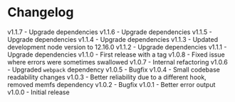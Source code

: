 
# Changelog

v1.1.7 - Upgrade dependencies
v1.1.6 - Upgrade dependencies
v1.1.5 - Upgrade dependencies
v1.1.4 - Upgrade dependencies
v1.1.3 - Updated development node version to 12.16.0
v1.1.2 - Upgrade dependencies
v1.1.1 - Upgrade dependencies
v1.1.0 - First release with a tag
v1.0.8 - Fixed issue where errors were sometimes swallowed
v1.0.7 - Internal refactoring
v1.0.6 - Upgraded `webpack` dependency
v1.0.5 - Bugfix
v1.0.4 - Small codebase readability changes
v1.0.3 - Better reliability due to a different hook, removed memfs dependency
v1.0.2 - Bugfix
v1.0.1 - Better error output
v1.0.0 - Initial release
